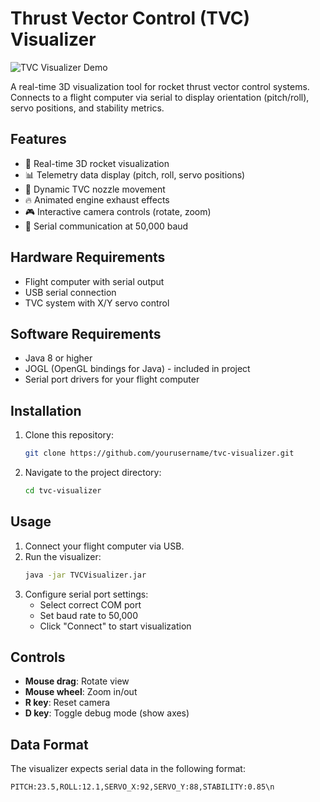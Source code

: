 # Thrust Vector Control (TVC) Visualizer

![TVC Visualizer Demo](demo.gif)

A real-time 3D visualization tool for rocket thrust vector control systems. Connects to a flight computer via serial to display orientation (pitch/roll), servo positions, and stability metrics.

## Features

- 🚀 Real-time 3D rocket visualization
- 📊 Telemetry data display (pitch, roll, servo positions)
- 🔄 Dynamic TVC nozzle movement
- 🔥 Animated engine exhaust effects
- 🎮 Interactive camera controls (rotate, zoom)
- 📡 Serial communication at 50,000 baud

## Hardware Requirements

- Flight computer with serial output
- USB serial connection
- TVC system with X/Y servo control

## Software Requirements

- Java 8 or higher
- JOGL (OpenGL bindings for Java) - included in project
- Serial port drivers for your flight computer

## Installation

1. Clone this repository:
   ```bash
   git clone https://github.com/yourusername/tvc-visualizer.git
   ```
2. Navigate to the project directory:
   ```bash
   cd tvc-visualizer
   ```

## Usage

1. Connect your flight computer via USB.
2. Run the visualizer:
   ```bash
   java -jar TVCVisualizer.jar
   ```
3. Configure serial port settings:
   - Select correct COM port
   - Set baud rate to 50,000
   - Click "Connect" to start visualization

## Controls

- **Mouse drag**: Rotate view
- **Mouse wheel**: Zoom in/out
- **R key**: Reset camera
- **D key**: Toggle debug mode (show axes)

## Data Format

The visualizer expects serial data in the following format:
```
PITCH:23.5,ROLL:12.1,SERVO_X:92,SERVO_Y:88,STABILITY:0.85\n
```

